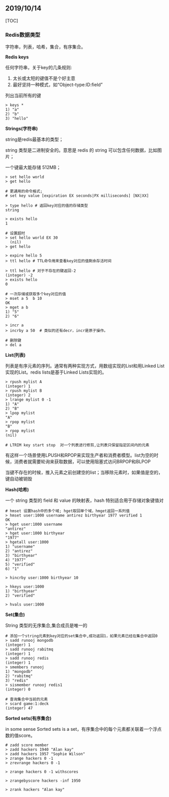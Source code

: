 ## 2019/10/14

[TOC]

### Redis数据类型

字符串，列表，哈希，集合，有序集合。

**Redis keys**

任何字符串，关于key的几条规则:

1. 太长或太短的键值不是个好主意
2. 最好坚持一种模式，如“Object-type:ID:field”

列出当前所有的键

```
> keys *
1) "a"
2) "b"
3) "hello"
```

**Strings(字符串)**

string是redis最基本的类型；

string 类型是二进制安全的。意思是 redis 的 string 可以包含任何数据，比如图片；

一个键最大能存储 512MB；

```
> set hello world 
> get hello

# 更通用的命令格式;
# set key value [expiration EX seconds|PX milliseconds] [NX|XX]

> type hello # 返回key对应的值的存储类型
string

> exists hello
1

# 设置超时
> set hello world EX 30
  (nil)
> get hello

> expire hello 5
> ttl hello # TTL命令用来查看key对应的值剩余存活时间

> ttl hello # 对于不存在的键返回-2
(integer) -2
> exists hello
0

# 一次存储或获取多个key对应的值
> mset a 5  b 10
OK
> mget a b
1) "5"
2) "6"

> incr a
> incrby a 50  # 类似的还有decr，incr是原子操作。

# 删除键
> del a 
```

**List(列表)**

列表是有序元素的序列。通常有两种实现方式，用数组实现的List和用Linked List实现的List。redis lists是基于Linked Lists实现的。

```
> rpush mylist A
(integer) 1
> rpush mylist B
(integer) 2
> lrange mylist 0 -1
1) "A"
2) "B"
> lpop mylist
"A"
> rpop mylist
"B"
> rpop mylist
(nil)

# LTRIM key start stop  对一个列表进行修剪,让列表只保留指定区间内的元素

```

有这样一个场景使用LPUSH和RPOP来实现生产者和消费者模型。list为空的时候，消费者就需要轮询来获取数据，可以使用阻塞式访问BRPOP和BLPOP

当键不存在的时候，推入元素之前创建空的list；当移除元素时，如果值是空的，键自动被销毁

**Hash(哈希)**

一个 string 类型的 field 和 value 的映射表，hash 特别适合用于存储对象键值对

```
# hmset 设置hash中的多个域; hget取回单个域，hmget返回一系列值
> hmset user:1000 username antirez birthyear 1977 verified 1
OK
> hget user:1000 username
"antirez"
> hget user:1000 birthyear
"1977"
> hgetall user:1000
1) "username"
2) "antirez"
3) "birthyear"
4) "1977"
5) "verified"
6) "1"

> hincrby user:1000 birthyear 10

> hkeys user:1000
1) "birthyear"
2) "verified"

> hvals user:1000
```

**Set(集合)**

String 类型的无序集合,集合成员是唯一的

```
# 添加一个string元素到key对应的set集合中,成功返回1，如果元素已经在集合中返回0
> sadd runooj mongodb
(integer) 1
> sadd runooj rabitmq
(integer) 1
> sadd runooj redis
(integer) 1
> smembers runooj
1) "mongodb"
2) "rabitmq"
3) "redis"
> sismember runooj redis1
(integer) 0

# 查询集合中当前的元素
> scard game:1:deck
(integer) 47
```

**Sorted sets(有序集合)**

in some sense Sorted sets  is a set，有序集合中的每个元素都关联着一个浮点数的值score。

```
# zadd score member
> zadd hackers 1940 "Alan kay"
> zadd hackers 1957 "Sophie Wilson"
> zrange hackers 0 -1
> zrevrange hackers 0 -1

> zrange hackers 0 -1 withscores

> zrangebyscore hackers -inf 1950

> zrank hackers "Alan kay"
```

